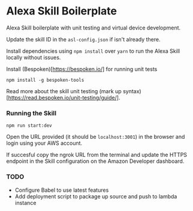 # Alexa Skill Boilerplate

Alexa Skill boilerplate with unit testing and virtual device development.

Update the skill ID in the `asl-config.json` if isn't already there.

Install dependencies using `npm install` over `yarn` to run the Alexa Skill locally  without issues.

Install (Bespoken)[https://bespoken.io/] for running unit tests

`npm install -g bespoken-tools`

Read more about the skill unit testing (mark up syntax)[https://read.bespoken.io/unit-testing/guide/].

### Running the Skill

`npm run start:dev`

Open the URL provided (it should be `localhost:3001`) in the browser and login using your AWS account.

If succesful copy the ngrok URL from the terminal and update the HTTPS endpoint in the Skill configuration on the Amazon Developer dashboard.

### TODO

- Configure Babel to use latest features
- Add deployment script to package up source and push to lambda instance